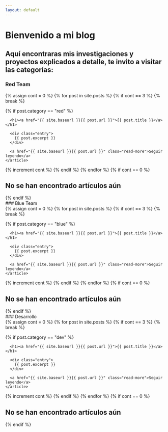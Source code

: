 ```yaml
---
layout: default
---
```


# Bienvenido a mi blog
## Aquí encontraras mis investigaciones y proyectos explicados a detalle, te invito a visitar las categorías:
### Red Team
<div class="posts">
  {% assign cont = 0 %}
  {% for post in site.posts %}
  {% if cont == 3 %}
  {% break %}
 
   {% if post.category == "red" %}
  <article class="post">

      <h1><a href="{{ site.baseurl }}{{ post.url }}">{{ post.title }}</a></h1>

      <div class="entry">
        {{ post.excerpt }}
      </div>

      <a href="{{ site.baseurl }}{{ post.url }}" class="read-more">Seguir leyendo</a>
    </article>
  {% increment cont %}
   {% endif %}
  {% endfor %}
  {% if cont == 0 %}
  <h2>No se han encontrado artículos aún</h2>
   {% endif %}
  
</div>
  ### Blue Team
<div class="posts">
  {% assign cont = 0 %}
  {% for post in site.posts %}
  {% if cont == 3 %}
  {% break %}
 
   {% if post.category == "blue" %}
  <article class="post">

      <h1><a href="{{ site.baseurl }}{{ post.url }}">{{ post.title }}</a></h1>

      <div class="entry">
        {{ post.excerpt }}
      </div>

      <a href="{{ site.baseurl }}{{ post.url }}" class="read-more">Seguir leyendo</a>
    </article>
  {% increment cont %}
   {% endif %}
  {% endfor %}
  {% if cont == 0 %}
  <h2>No se han encontrado artículos aún</h2>
   {% endif %}
  </div>
  ### Desarrollo
<div class="posts">
  {% assign cont = 0 %}
  {% for post in site.posts %}
  {% if cont == 3 %}
  {% break %}
 
   {% if post.category == "dev" %}
  <article class="post">

      <h1><a href="{{ site.baseurl }}{{ post.url }}">{{ post.title }}</a></h1>

      <div class="entry">
        {{ post.excerpt }}
      </div>

      <a href="{{ site.baseurl }}{{ post.url }}" class="read-more">Seguir leyendo</a>
    </article>
  {% increment cont %}
   {% endif %}
  {% endfor %}
  {% if cont == 0 %}
  <h2>No se han encontrado artículos aún</h2>
   {% endif %}
</div>
